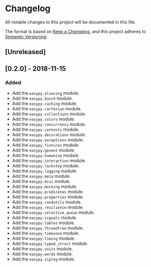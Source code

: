# Changelog
All notable changes to this project will be documented in this file.

The format is based on [Keep a Changelog](https://keepachangelog.com/en/1.0.0/),
and this project adheres to [Semantic Versioning](https://semver.org/spec/v2.0.0.html).

## [Unreleased]

## [0.2.0] - 2018-11-15
### Added
- Add the `easypy.aliasing` module.
- Add the `easypy.bunch` module.
- Add the `easypy.caching` module.
- Add the `easypy.cartesian` module.
- Add the `easypy.collections` module.
- Add the `easypy.colors` module.
- Add the `easypy.concurrency` module.
- Add the `easypy.contexts` module.
- Add the `easypy.decorations` module.
- Add the `easypy.exceptions` module.
- Add the `easypy.fixtures` module.
- Add the `easypy.gevent` module.
- Add the `easypy.humanize` module.
- Add the `easypy.interaction` module.
- Add the `easypy.lockstep` module.
- Add the `easypy.logging` module.
- Add the `easypy.meta` module.
- Add the `easypy.misc` module.
- Add the `easypy.mocking` module.
- Add the `easypy.predicates` module.
- Add the `easypy.properties` module.
- Add the `easypy.randutils` module.
- Add the `easypy.resilience` module.
- Add the `easypy.selective_queue` module.
- Add the `easypy.signals` module.
- Add the `easypy.tables` module.
- Add the `easypy.threadtree` module.
- Add the `easypy.timezone` module.
- Add the `easypy.timing` module.
- Add the `easypy.typed_struct` module.
- Add the `easypy.units` module.
- Add the `easypy.words` module.
- Add the `easypy.ziplog` module.
